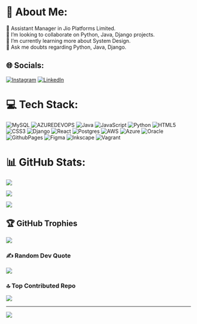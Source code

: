 # 💫 About Me:

🔭 Assistant Manager in Jio Platforms Limited.<br>👯 I’m looking to collaborate on Python, Java, Django projects. <br>🌱 I’m currently learning more about System Design.<br>💬 Ask me doubts regarding Python, Java, Django.





## 🌐 Socials:

[![Instagram](https://img.shields.io/badge/Instagram-%23E4405F.svg?logo=Instagram&logoColor=white)](https://instagram.com/aditya.maskar) [![LinkedIn](https://img.shields.io/badge/LinkedIn-%230077B5.svg?logo=linkedin&logoColor=white)](https://linkedin.com/in/aditya-maskar)



# 💻 Tech Stack:

![MySQL](https://img.shields.io/badge/mysql-%2300000f.svg?style=for-the-badge&logo=mysql&logoColor=white) ![AZUREDEVOPS](https://img.shields.io/badge/azuredevops-0078D7.svg?style=for-the-badge&logo=azuredevops&logoColor=white&color=%230078D7) ![Java](https://img.shields.io/badge/java-%23ED8B00.svg?style=for-the-badge&logo=openjdk&logoColor=white) ![JavaScript](https://img.shields.io/badge/javascript-%23323330.svg?style=for-the-badge&logo=javascript&logoColor=%23F7DF1E) ![Python](https://img.shields.io/badge/python-3670A0?style=for-the-badge&logo=python&logoColor=ffdd54) ![HTML5](https://img.shields.io/badge/html5-%23E34F26.svg?style=for-the-badge&logo=html5&logoColor=white) ![CSS3](https://img.shields.io/badge/css3-%231572B6.svg?style=for-the-badge&logo=css3&logoColor=white) ![Django](https://img.shields.io/badge/django-%23092E20.svg?style=for-the-badge&logo=django&logoColor=white) ![React](https://img.shields.io/badge/react-%2320232a.svg?style=for-the-badge&logo=react&logoColor=%2361DAFB) ![Postgres](https://img.shields.io/badge/postgres-%23316192.svg?style=for-the-badge&logo=postgresql&logoColor=white) ![AWS](https://img.shields.io/badge/AWS-%23FF9900.svg?style=for-the-badge&logo=amazon-aws&logoColor=white) ![Azure](https://img.shields.io/badge/azure-%230072C6.svg?style=for-the-badge&logo=microsoftazure&logoColor=white) ![Oracle](https://img.shields.io/badge/Oracle-F80000?style=for-the-badge&logo=oracle&logoColor=white) ![GithubPages](https://img.shields.io/badge/github%20pages-121013?style=for-the-badge&logo=github&logoColor=white) ![Figma](https://img.shields.io/badge/figma-%23F24E1E.svg?style=for-the-badge&logo=figma&logoColor=white) ![Inkscape](https://img.shields.io/badge/Inkscape-e0e0e0?style=for-the-badge&logo=inkscape&logoColor=080A13) ![Vagrant](https://img.shields.io/badge/vagrant-%231563FF.svg?style=for-the-badge&logo=vagrant&logoColor=white)

# 📊 GitHub Stats:

![](https://github-readme-stats.vercel.app/api?username=MrAdityaMaskar&theme=dark&hide_border=true&include_all_commits=true&count_private=true)<br/>

![](https://github-readme-streak-stats.herokuapp.com/?user=MrAdityaMaskar&theme=dark&hide_border=true)<br/>

![](https://github-readme-stats.vercel.app/api/top-langs/?username=MrAdityaMaskar&theme=dark&hide_border=true&include_all_commits=true&count_private=true&layout=compact)



## 🏆 GitHub Trophies

![](https://github-profile-trophy.vercel.app/?username=MrAdityaMaskar&theme=dracula&no-frame=true&no-bg=true&margin-w=4)



### ✍️ Random Dev Quote

![](https://quotes-github-readme.vercel.app/api?type=horizontal&theme=gruvbox)



### 🔝 Top Contributed Repo

![](https://github-contributor-stats.vercel.app/api?username=MrAdityaMaskar&limit=5&theme=dracula&combine_all_yearly_contributions=true)



---

[![](https://visitcount.itsvg.in/api?id=MrAdityaMaskar&icon=0&color=12)](https://visitcount.itsvg.in)
